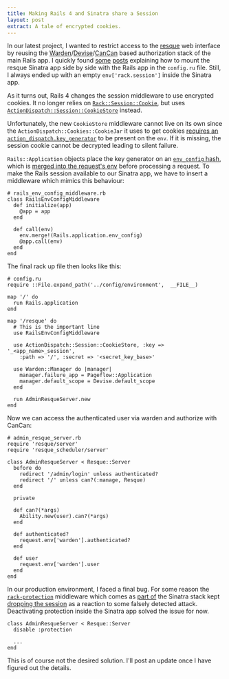 ```yaml
---
title: Making Rails 4 and Sinatra share a Session
layout: post
extract: A tale of encrypted cookies.
---
```


In our latest project, I wanted to restrict access to the
[resque](https://github.com/resque/resque) web interface by reusing
the
[Warden](https://github.com/hassox/warden)/[Devise](https://github.com/plataformatec/devise)/[CanCan](https://github.com/ryanb/cancan)
based authorization stack of the main Rails app.  I quickly found
[some](http://neovintage.blogspot.de/2011/11/mounting-resque-web-in-rails-3-using.html)
[posts](http://labnote.beedesk.com/sinatra-warden-rails-devise)
explaining how to mount the resque Sinatra app side by side with the
Rails app in the `config.ru` file. Still, I always ended up with an
empty `env['rack.session']` inside the Sinatra app.

As it turns out, Rails 4 changes the session middleware to use
encrypted cookies.  It no longer relies on
[`Rack::Session::Cookie`](https://github.com/rack/rack/blob/master/lib/rack/session/cookie.rb#L47),
but uses
[`ActionDispatch::Session::CookieStore`](https://github.com/rails/rails/blob/master/actionpack/lib/action_dispatch/middleware/session/cookie_store.rb#L54)
instead.

Unfortunately, the new `CookieStore` middleware cannot live on its own
since the `ActionDispatch::Cookies::CookieJar` it uses to get cookies
[requires an `action_dispatch.key_generator`](https://github.com/rails/rails/blob/master/actionpack/lib/action_dispatch/middleware/cookies.rb#L219)
to be present on the `env`.  If it is missing, the session cookie
cannot be decrypted leading to silent failure.

`Rails::Application` objects place the key generator on an
[`env_config` hash](https://github.com/rails/rails/blob/master/railties/lib/rails/application.rb#L176),
which is
[merged into the request's env](https://github.com/rails/rails/blob/master/railties/lib/rails/engine.rb#L512)
before processing a request.  To make the Rails session available to
our Sinatra app, we have to insert a middleware which mimics this
behaviour:

    # rails_env_config_middleware.rb 
    class RailsEnvConfigMiddleware
      def initialize(app)
        @app = app
      end
    
      def call(env)
        env.merge!(Rails.application.env_config)
        @app.call(env)
      end
    end
    
The final rack up file then looks like this:

    # config.ru
    require ::File.expand_path('../config/environment',  __FILE__)
    
    map '/' do
      run Rails.application
    end
    
    map '/resque' do
      # This is the important line
      use RailsEnvConfigMiddleware
    
      use ActionDispatch::Session::CookieStore, :key => '_<app_name>_session', 
        :path => '/', :secret => '<secret_key_base>'
    
      use Warden::Manager do |manager|
        manager.failure_app = Pageflow::Application
        manager.default_scope = Devise.default_scope
      end
    
      run AdminResqueServer.new
    end

Now we can access the authenticated user via warden and authorize with
CanCan:

    # admin_resque_server.rb
    require 'resque/server'
    require 'resque_scheduler/server'
    
    class AdminResqueServer < Resque::Server
      before do
        redirect '/admin/login' unless authenticated?
        redirect '/' unless can?(:manage, Resque)
      end
    
      private
    
      def can?(*args)
        Ability.new(user).can?(*args)
      end
    
      def authenticated?
        request.env['warden'].authenticated?
      end
    
      def user
        request.env['warden'].user
      end
    end
    
In our production environment, I faced a final bug.  For some reason the
[`rack-protection`](https://github.com/rkh/rack-protection) middleware
which comes as
[part of](https://github.com/sinatra/sinatra/blob/master/lib/sinatra/base.rb#L1742)
the Sinatra stack kept
[dropping the session](https://github.com/rkh/rack-protection/blob/master/lib/rack/protection/base.rb#L88)
as a reaction to some falsely detected attack.  Deactivating
protection inside the Sinatra app solved the issue for now. 

    class AdminResqueServer < Resque::Server
      disable :protection
      
      ...
    end

This is of course not the desired solution. I'll post an update once I
have figured out the details.

   
